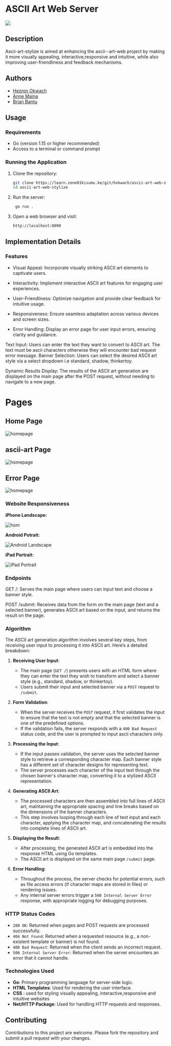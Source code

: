 # ASCII Art Web Server
![](https://i.pinimg.com/564x/85/a6/79/85a679708773626668b05522c8b0d21d.jpg)
## Description
Ascii-art-stylize is aimed at enhancing the ascii--art-web project by making it more visually appealing, interactive,responsive and intuitive, while also improving user-friendliness and feedback mechanisms.
## Authors
- [Hezron Okwach](https://github.com/hezronokwach) 
- [Anne Maina](https://github.com/nyagooh)
- [Brian Bantu](https://github.com/Bantu-art)
## Usage

### Requirements

- Go (version 1.15 or higher recommended)
- Access to a terminal or command prompt

### Running the Application

1. Clone the repository:
   ```bash
   git clone https://learn.zone01kisumu.ke/git/hokwach/ascii-art-web-stylize
   cd ascii-art-web-stylize
   ```
2. Run the server:
   ```bash
    go run .  
    ```
3. Open a web browser and visit:
    ```bash
   http://localhost:8090
    ```

## Implementation Details

### Features
   - Visual Appeal: Incorporate visually striking ASCII art elements to captivate users.

   - Interactivity: Implement interactive ASCII art features for engaging user experiences.

   -  User-Friendliness: Optimize navigation and provide clear feedback for intuitive usage.

   - Responsiveness: Ensure seamless adaptation across various devices and screen sizes.

   - Error Handling: Display an error page for user input errors, ensuring clarity and guidance.
   
   Text Input: Users can enter the text they want to convert to ASCII art. The text must be ascii characters otherwise they will encounter bad request error message.
    Banner Selection: Users can select the desired ASCII art style via a select dropdown i.e standard, shadow, thinkertoy.

   Dynamic Results Display: The results of the ASCII art generation are displayed on the main page after the POST request, without needing to navigate to a new page.

   # Pages

  ## Home Page
  ![homepage](/static/image/home.jpg)


## ascii-art Page

 ![homepage](/static/image/result.jpg) 

## Error Page

![homepage](/static/image/errorPage.jpg)

### Website Responsiveness

**iPhone Landscape:**

![hom](static/image/Iphone6-8_landscape.jpg)

**Android Potrait:**

![Android Landscape](static/image/Android-potrait.jpg)

**iPad Portrait:**

![iPad Portrait](/static/image/Ipad-potrait.jpg)



### Endpoints

  GET /: Serves the main page where users can input text and choose a banner style.

  POST /submit: Receives data from the form on the main page (text and a selected banner), generates ASCII art based on the input, and returns the result on the page.
  ### Algorithm

The ASCII art generation algorithm involves several key steps, from receiving user input to processing it into ASCII art. Here’s a detailed breakdown:

1. **Receiving User Input**:
   - The main page (`GET /`) presents users with an HTML form where they can enter the text they wish to transform and select a banner style (e.g., standard, shadow, or thinkertoy).
   - Users submit their input and selected banner via a `POST` request to `/submit`.

2. **Form Validation**:
   - When the server receives the `POST` request, it first validates the input to ensure that the text is not empty and that the selected banner is one of the predefined options.
   - If the validation fails, the server responds with a `400 Bad Request` status code, and the user is prompted to input ascii characters only.

3. **Processing the Input**:
   - If the input passes validation, the server uses the selected banner style to retrieve a corresponding character map. Each banner style has a different set of character designs for representing text.
   - The server processes each character of the input text through the chosen banner's character map, converting it to a stylized ASCII representation.

4. **Generating ASCII Art**:
   - The processed characters are then assembled into full lines of ASCII art, maintaining the appropriate spacing and line breaks based on the dimensions of the banner characters.
   - This step involves looping through each line of text input and each character, applying the character map, and concatenating the results into complete lines of ASCII art.

5. **Displaying the Result**:
   - After processing, the generated ASCII art is embedded into the response HTML using Go templates.
   - The ASCII art is displayed on the same main page `/submit` page.
6. **Error Handling**:
   - Throughout the process, the server checks for potential errors, such as file access errors (if character maps are stored in files) or rendering issues.
   - Any internal server errors trigger a `500 Internal Server Error` response, with appropriate logging for debugging purposes.

### HTTP Status Codes

- `200 OK`: Returned when pages and POST requests are processed successfully.
- `404 Not Found`: Returned when a requested resource (e.g., a non-existent template or banner) is not found.
- `400 Bad Request`: Returned when the client sends an incorrect request.
- `500 Internal Server Error`: Returned when the server encounters an error that it cannot handle.

### Technologies Used

- **Go**: Primary programming language for server-side logic.
- **HTML Templates**: Used for rendering the user interface.
- **CSS** : used for styling visually appealing, interactive,responsive and intuitive websites
- **Net/HTTP Package**: Used for handling HTTP requests and responses.

## Contributing

Contributions to this project are welcome. Please fork the repository and submit a pull request with your changes.
